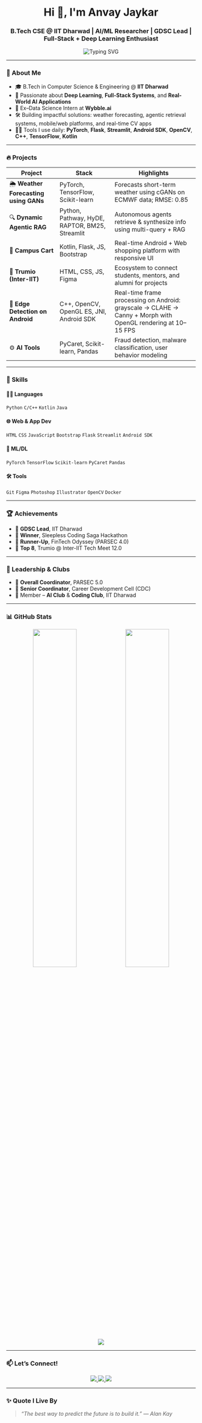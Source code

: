 <!-- Profile Banner -->
<h1 align="center">Hi 👋, I'm Anvay Jaykar</h1>
<h3 align="center">B.Tech CSE @ IIT Dharwad | AI/ML Researcher | GDSC Lead | Full-Stack + Deep Learning Enthusiast</h3>

<p align="center">
  <img src="https://readme-typing-svg.demolab.com?font=Fira+Code&size=22&duration=2500&pause=1000&center=true&vCenter=true&width=600&lines=Transforming+Ideas+into+AI+Solutions;Weather+Forecasting+with+GANs;Dynamic+RAG+Retrieval+Systems;Real-Time+Edge+Detection+on+Android;Let%E2%80%99s+Code+the+Future+%F0%9F%9A%80" alt="Typing SVG" />
</p>

---

### 🚀 About Me
- 🎓 B.Tech in Computer Science & Engineering @ **IIT Dharwad**
- 🧠 Passionate about **Deep Learning**, **Full-Stack Systems**, and **Real-World AI Applications**
- 💼 Ex–Data Science Intern at **Wybble.ai**
- 🛠️ Building impactful solutions: weather forecasting, agentic retrieval systems, mobile/web platforms, and real-time CV apps
- 🧑‍💻 Tools I use daily: **PyTorch**, **Flask**, **Streamlit**, **Android SDK**, **OpenCV**, **C++**, **TensorFlow**, **Kotlin**

---

### 🔥 Projects

| Project | Stack | Highlights |
|--------|-------|-------------|
| 🌦 **Weather Forecasting using GANs** | PyTorch, TensorFlow, Scikit-learn | Forecasts short-term weather using cGANs on ECMWF data; RMSE: 0.85 |
| 🔍 **Dynamic Agentic RAG** | Python, Pathway, HyDE, RAPTOR, BM25, Streamlit | Autonomous agents retrieve & synthesize info using multi-query + RAG |
| 🛒 **Campus Cart** | Kotlin, Flask, JS, Bootstrap | Real-time Android + Web shopping platform with responsive UI |
| 🧩 **Trumio (Inter-IIT)** | HTML, CSS, JS, Figma | Ecosystem to connect students, mentors, and alumni for projects |
| 📱 **Edge Detection on Android** | C++, OpenCV, OpenGL ES, JNI, Android SDK | Real-time frame processing on Android: grayscale → CLAHE → Canny + Morph with OpenGL rendering at 10–15 FPS |
| ⚙️ **AI Tools** | PyCaret, Scikit-learn, Pandas | Fraud detection, malware classification, user behavior modeling |

---

### 🧠 Skills

#### 👨‍💻 Languages  
`Python` `C/C++` `Kotlin` `Java`

#### 🌐 Web & App Dev  
`HTML` `CSS` `JavaScript` `Bootstrap` `Flask` `Streamlit` `Android SDK`

#### 🧠 ML/DL  
`PyTorch` `TensorFlow` `Scikit-learn` `PyCaret` `Pandas`

#### 🛠️ Tools  
`Git` `Figma` `Photoshop` `Illustrator` `OpenCV` `Docker`

---

### 🏆 Achievements

- 🧠 **GDSC Lead**, IIT Dharwad
- 🥇 **Winner**, Sleepless Coding Saga Hackathon
- 🥈 **Runner-Up**, FinTech Odyssey (PARSEC 4.0)
- 🏅 **Top 8**, Trumio @ Inter-IIT Tech Meet 12.0

---

### 💼 Leadership & Clubs

- 🎯 **Overall Coordinator**, PARSEC 5.0
- 💼 **Senior Coordinator**, Career Development Cell (CDC)
- 🤖 Member – **AI Club** & **Coding Club**, IIT Dharwad

---

### 📊 GitHub Stats

<p align="center">
  <img src="https://github-readme-stats.vercel.app/api?username=AidenTempest&show_icons=true&theme=radical" width="48%"/>
  <img src="https://github-readme-streak-stats.herokuapp.com?user=AidenTempest&theme=radical" width="48%"/>
</p>

<p align="center">
  <img src="https://github-readme-stats.vercel.app/api/top-langs/?username=AidenTempest&layout=compact&theme=radical" />
</p>

---

### 📫 Let’s Connect!

<p align="center">
  <a href="https://www.linkedin.com/in/anvay-jaykar/">
    <img src="https://img.shields.io/badge/LinkedIn-blue?style=for-the-badge&logo=linkedin&logoColor=white"/>
  </a>
  <a href="mailto:anvayjaykar@gmail.com">
    <img src="https://img.shields.io/badge/Gmail-D14836?style=for-the-badge&logo=gmail&logoColor=white"/>
  </a>
  <a href="https://github.com/AidenTempest">
    <img src="https://img.shields.io/badge/GitHub-100000?style=for-the-badge&logo=github&logoColor=white"/>
  </a>
</p>

---

### ✨ Quote I Live By
> *“The best way to predict the future is to build it.” — Alan Kay*
